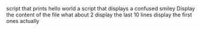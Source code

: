 script that prints hello world
a script that displays a confused smiley
Display the content of the file
what about 2
display the last 10 lines
display the first ones actually

